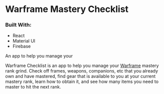 # Warframe Mastery Checklist

### Built With:
- React
- Material UI
- Firebase

An app to help you manage your 

Warframe Checklist is an app to help you manage your [Warframe](http://warframe.com) mastery rank grind. Check off frames, weapons, companions, etc that you already own and have mastered, find gear that is available to you at your current mastery rank, learn how to obtain it, and see how many items you need to master to hit the next rank.
